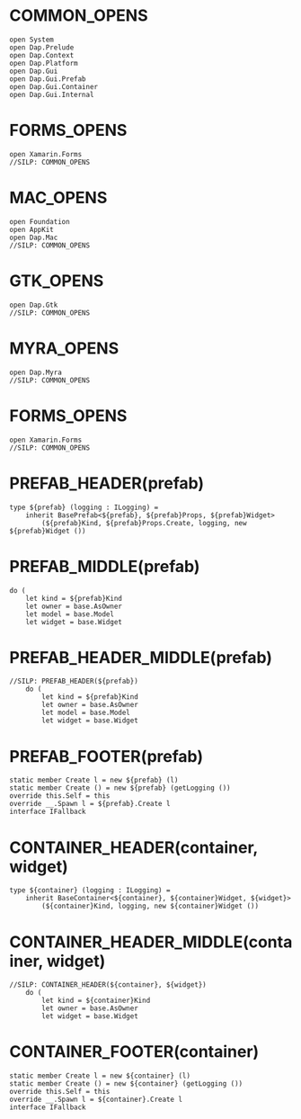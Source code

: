 # COMMON_OPENS #
```F#
open System
open Dap.Prelude
open Dap.Context
open Dap.Platform
open Dap.Gui
open Dap.Gui.Prefab
open Dap.Gui.Container
open Dap.Gui.Internal
```

# FORMS_OPENS #
```F#
open Xamarin.Forms
//SILP: COMMON_OPENS
```

# MAC_OPENS #
```F#
open Foundation
open AppKit
open Dap.Mac
//SILP: COMMON_OPENS
```

# GTK_OPENS #
```F#
open Dap.Gtk
//SILP: COMMON_OPENS
```

# MYRA_OPENS #
```F#
open Dap.Myra
//SILP: COMMON_OPENS
```

# FORMS_OPENS #
```F#
open Xamarin.Forms
//SILP: COMMON_OPENS
```

# PREFAB_HEADER(prefab) #
```F#
type ${prefab} (logging : ILogging) =
    inherit BasePrefab<${prefab}, ${prefab}Props, ${prefab}Widget>
        (${prefab}Kind, ${prefab}Props.Create, logging, new ${prefab}Widget ())
```

# PREFAB_MIDDLE(prefab) #
```F#
do (
    let kind = ${prefab}Kind
    let owner = base.AsOwner
    let model = base.Model
    let widget = base.Widget
```

# PREFAB_HEADER_MIDDLE(prefab) #
```F#
//SILP: PREFAB_HEADER(${prefab})
    do (
        let kind = ${prefab}Kind
        let owner = base.AsOwner
        let model = base.Model
        let widget = base.Widget
```

# PREFAB_FOOTER(prefab) #
```F#
static member Create l = new ${prefab} (l)
static member Create () = new ${prefab} (getLogging ())
override this.Self = this
override __.Spawn l = ${prefab}.Create l
interface IFallback
```

# CONTAINER_HEADER(container, widget) #
```F#
type ${container} (logging : ILogging) =
    inherit BaseContainer<${container}, ${container}Widget, ${widget}>
        (${container}Kind, logging, new ${container}Widget ())
```

# CONTAINER_HEADER_MIDDLE(container, widget) #
```F#
//SILP: CONTAINER_HEADER(${container}, ${widget})
    do (
        let kind = ${container}Kind
        let owner = base.AsOwner
        let widget = base.Widget
```

# CONTAINER_FOOTER(container) #
```F#
static member Create l = new ${container} (l)
static member Create () = new ${container} (getLogging ())
override this.Self = this
override __.Spawn l = ${container}.Create l
interface IFallback
```
